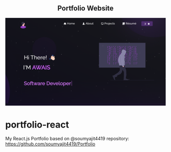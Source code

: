 <h2 align="center">
  Portfolio Website <br/>
  <a href="https://awii.vercel.app/" target="_blank"></a>
</h2>

![Image](/public/home.png)

# portfolio-react
My React.js Portfolio based on @soumyajit4419 repository: https://github.com/soumyajit4419/Portfolio